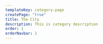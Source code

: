 ```yaml
---
templateKey: category-page
createPage: "true"
title: The City
description: This is category description
order: 1
orderNavbar: 1
---
```

